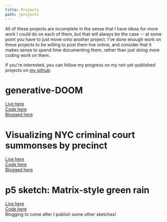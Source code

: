 ```yaml
---
title: Projects
path: /projects
---
```

All of these projects are incomplete in the sense that I have ideas for more work I could do on each of them, but that will always be the case -- at some point you have to just move onto another project.
I've done enough work on these projects to be willing to post them live online, and consider that it makes sense to spend time documenting them, rather than just doing more coding work on them.

If you're interested, you can follow my progress on my not-yet-published projects on [my github](https://github.com/nabilhassein/).

# generative-DOOM
[Live here](https://nabilhassein.github.io/generative-DOOM)  
[Code here](https://github.com/nabilhassein/generative-DOOM)  
[Blogged here](/blog/generative-DOOM/)  

# Visualizing NYC criminal court summonses by precinct
[Live here](https://nabilhassein.github.io/nyc-summons-precinct-visualization)  
[Code here](https://github.com/nabilhassein/nyc-summons-precinct-visualization)  
[Blogged here](/blog/visualizing-nyc-summonses/)  

# p5 sketch: Matrix-style green rain
[Live here](https://nabilhassein.github.io/p5-sketches)  
[Code here](https://github.com/nabilhassein/p5-sketches)  
Blogging to come after I publish some other sketches!  
